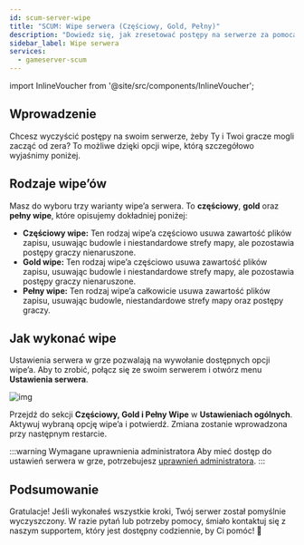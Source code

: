 ```yaml
---
id: scum-server-wipe
title: "SCUM: Wipe serwera (Częściowy, Gold, Pełny)"
description: "Dowiedz się, jak zresetować postępy na serwerze za pomocą częściowego, gold lub pełnego wipe’a, aby zacząć od nowa i poprawić rozgrywkę → Sprawdź teraz"
sidebar_label: Wipe serwera
services:
  - gameserver-scum
---
```


import InlineVoucher from '@site/src/components/InlineVoucher';


## Wprowadzenie
Chcesz wyczyścić postępy na swoim serwerze, żeby Ty i Twoi gracze mogli zacząć od zera? To możliwe dzięki opcji wipe, którą szczegółowo wyjaśnimy poniżej.

<InlineVoucher />



## Rodzaje wipe’ów

Masz do wyboru trzy warianty wipe’a serwera. To **częściowy**, **gold** oraz **pełny wipe**, które opisujemy dokładniej poniżej:

- **Częściowy wipe:** Ten rodzaj wipe’a częściowo usuwa zawartość plików zapisu, usuwając budowle i niestandardowe strefy mapy, ale pozostawia postępy graczy nienaruszone.
- **Gold wipe:** Ten rodzaj wipe’a częściowo usuwa zawartość plików zapisu, usuwając budowle i niestandardowe strefy mapy, ale pozostawia postępy graczy nienaruszone.
- **Pełny wipe:** Ten rodzaj wipe’a całkowicie usuwa zawartość plików zapisu, usuwając budowle, niestandardowe strefy mapy oraz postępy graczy.



## Jak wykonać wipe

Ustawienia serwera w grze pozwalają na wywołanie dostępnych opcji wipe’a. Aby to zrobić, połącz się ze swoim serwerem i otwórz menu **Ustawienia serwera**.

![img](https://screensaver01.zap-hosting.com/index.php/s/4F7ni5erqNfQwfn/download)

Przejdź do sekcji **Częściowy, Gold i Pełny Wipe** w **Ustawieniach ogólnych**. Aktywuj wybraną opcję wipe’a i potwierdź. Zmiana zostanie wprowadzona przy następnym restarcie.

:::warning  Wymagane uprawnienia administratora
Aby mieć dostęp do ustawień serwera w grze, potrzebujesz [uprawnień administratora](scum-becomeadmin.md).
:::

## Podsumowanie

Gratulacje! Jeśli wykonałeś wszystkie kroki, Twój serwer został pomyślnie wyczyszczony. W razie pytań lub potrzeby pomocy, śmiało kontaktuj się z naszym supportem, który jest dostępny codziennie, by Ci pomóc! 🙂

<InlineVoucher />